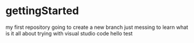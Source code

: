 # gettingStarted
my first repository
going to create a new branch
just messing to learn
what is it all about
trying with visual studio code
hello
test